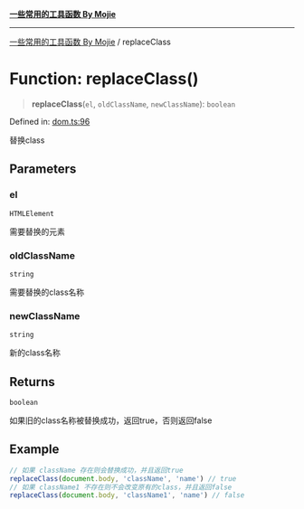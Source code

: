 [**一些常用的工具函数 By Mojie**](../README.md)

***

[一些常用的工具函数 By Mojie](../globals.md) / replaceClass

# Function: replaceClass()

> **replaceClass**(`el`, `oldClassName`, `newClassName`): `boolean`

Defined in: [dom.ts:96](https://github.com/mojiefong/utils/blob/835f9f080ca618c45c936acaa9a99d1df0257c97/src/dom.ts#L96)

替换class

## Parameters

### el

`HTMLElement`

需要替换的元素

### oldClassName

`string`

需要替换的class名称

### newClassName

`string`

新的class名称

## Returns

`boolean`

如果旧的class名称被替换成功，返回true，否则返回false

## Example

``` typescript
// 如果 className 存在则会替换成功，并且返回true
replaceClass(document.body, 'className', 'name') // true
// 如果 className1 不存在则不会改变原有的class，并且返回false
replaceClass(document.body, 'className1', 'name') // false
```
